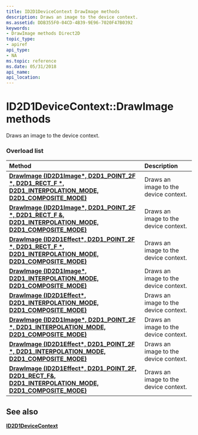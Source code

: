 ```yaml
---
title: ID2D1DeviceContext DrawImage methods
description: Draws an image to the device context.
ms.assetid: DDB355F0-04CD-4B39-9E96-7020F47B0392
keywords:
- DrawImage methods Direct2D
topic_type:
- apiref
api_type:
- NA
ms.topic: reference
ms.date: 05/31/2018
api_name: 
api_location: 
---
```


# ID2D1DeviceContext::DrawImage methods

Draws an image to the device context.

### Overload list



| Method                                                                                                                                                     | Description                                      |
|:-----------------------------------------------------------------------------------------------------------------------------------------------------------|:-------------------------------------------------|
| [**DrawImage (ID2D1Image\*, D2D1\_POINT\_2F \*, D2D1\_RECT\_F \*, D2D1\_INTERPOLATION\_MODE, D2D1\_COMPOSITE\_MODE)**](https://msdn.microsoft.com/en-us/library/Hh404511(v=VS.85).aspx)   | Draws an image to the device context.<br/> |
| [**DrawImage (ID2D1Image\*, D2D1\_POINT\_2F \*, D2D1\_RECT\_F &, D2D1\_INTERPOLATION\_MODE, D2D1\_COMPOSITE\_MODE)**](https://msdn.microsoft.com/en-us/library/JJ841154(v=VS.85).aspx)   | Draws an image to the device context.<br/> |
| [**DrawImage (ID2D1Effect\*, D2D1\_POINT\_2F \*, D2D1\_RECT\_F \*, D2D1\_INTERPOLATION\_MODE, D2D1\_COMPOSITE\_MODE)**](https://msdn.microsoft.com/en-us/library/JJ841149(v=VS.85).aspx) | Draws an image to the device context.<br/> |
| [**DrawImage (ID2D1Image\*, D2D1\_INTERPOLATION\_MODE, D2D1\_COMPOSITE\_MODE)**](https://msdn.microsoft.com/en-us/library/JJ841150(v=VS.85).aspx)                                        | Draws an image to the device context.<br/> |
| [**DrawImage (ID2D1Effect\*, D2D1\_INTERPOLATION\_MODE, D2D1\_COMPOSITE\_MODE)**](https://msdn.microsoft.com/en-us/library/JJ841151(v=VS.85).aspx)                                       | Draws an image to the device context.<br/> |
| [**DrawImage (ID2D1Image\*, D2D1\_POINT\_2F \*, D2D1\_INTERPOLATION\_MODE, D2D1\_COMPOSITE\_MODE)**](https://msdn.microsoft.com/en-us/library/JJ841152(v=VS.85).aspx)                    | Draws an image to the device context.<br/> |
| [**DrawImage (ID2D1Effect\*, D2D1\_POINT\_2F \*, D2D1\_INTERPOLATION\_MODE, D2D1\_COMPOSITE\_MODE)**](https://msdn.microsoft.com/en-us/library/JJ841153(v=VS.85).aspx)                   | Draws an image to the device context.<br/> |
| [**DrawImage (ID2D1Effect\*, D2D1\_POINT\_2F, D2D1\_RECT\_F&, D2D1\_INTERPOLATION\_MODE, D2D1\_COMPOSITE\_MODE)**](https://msdn.microsoft.com/en-us/library/JJ841155(v=VS.85).aspx)      | Draws an image to the device context.<br/> |



## See also

<dl> <dt>

[**ID2D1DeviceContext**](https://msdn.microsoft.com/en-us/library/Hh404479(v=VS.85).aspx)
</dt> </dl>

 

 





